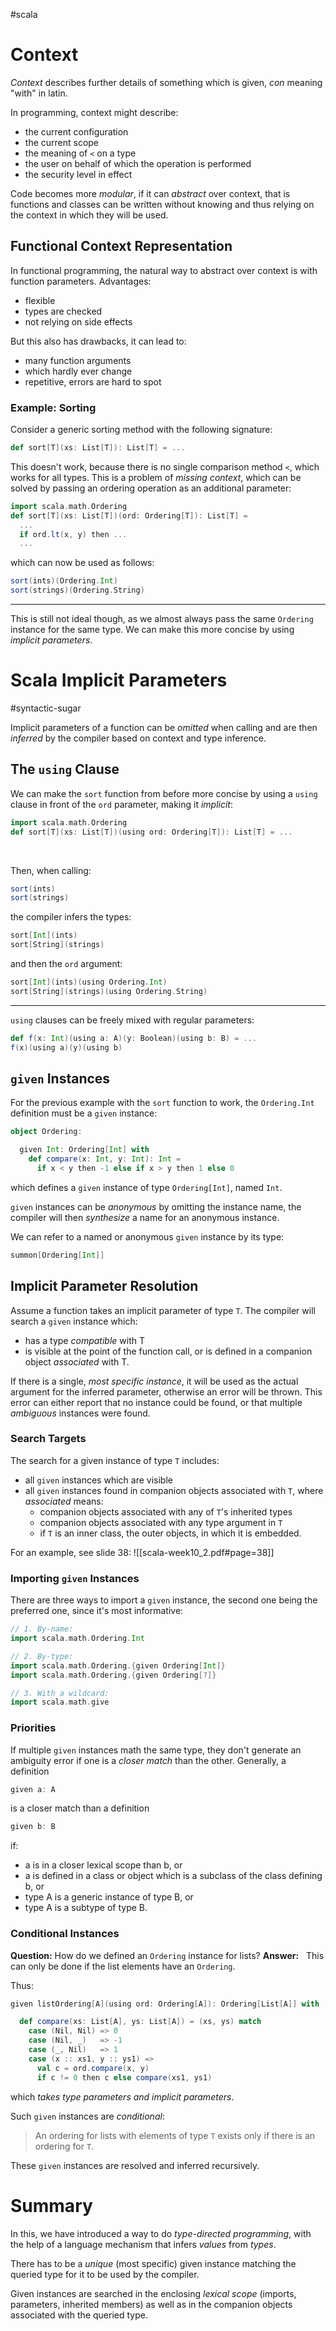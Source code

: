 #scala 

# Context
*Context* describes further details of something which is given, *con* meaning "with" in latin.

In programming, context might describe:
- the current configuration
- the current scope
- the meaning of `<` on a type
- the user on behalf of which the operation is performed
- the security level in effect

Code becomes more *modular*, if it can *abstract* over context, that is functions and classes can be written without knowing and thus relying on the context in which they will be used.

## Functional Context Representation
In functional programming, the natural way to abstract over context is with function parameters. Advantages:
- flexible
- types are checked
- not relying on side effects

But this also has drawbacks, it can lead to:
- many function arguments
- which hardly ever change
- repetitive, errors are hard to spot

### Example: Sorting
Consider a generic sorting method with the following signature:
```Scala
def sort[T](xs: List[T]): List[T] = ...
```

This doesn't work, because there is no single comparison method `<`, which works for all types.
This is a problem of *missing context*, which can be solved by passing an ordering operation as an additional parameter:
```Scala
import scala.math.Ordering
def sort[T](xs: List[T])(ord: Ordering[T]): List[T] = 
  ...
  if ord.lt(x, y) then ...
  ...
```
which can now be used as follows:
```Scala
sort(ints)(Ordering.Int)
sort(strings)(Ordering.String)
```

---

This is still not ideal though, as we almost always pass the same `Ordering` instance for the same type. We can make this more concise by using *implicit parameters*.
<br>


# Scala Implicit Parameters
#syntactic-sugar 

Implicit parameters of a function can be *omitted* when calling and are then *inferred* by the compiler based on context and type inference.

## The `using` Clause
We can make the `sort` function from before more concise by using a `using` clause in front of the `ord` parameter, making it *implicit*:
```Scala
import scala.math.Ordering
def sort[T](xs: List[T])(using ord: Ordering[T]): List[T] = ...
```
<br>

Then, when calling:
```Scala
sort(ints)
sort(strings)
```
the compiler infers the types:
```Scala
sort[Int](ints)
sort[String](strings)
```
and then the `ord` argument:
```Scala
sort[Int](ints)(using Ordering.Int)
sort[String](strings)(using Ordering.String)
```

---

`using` clauses can be freely mixed with regular parameters:
```Scala
def f(x: Int)(using a: A)(y: Boolean)(using b: B) = ...
f(x)(using a)(y)(using b)
```


## `given` Instances
For the previous example with the `sort` function to work, the `Ordering.Int` definition must be a `given` instance:
```Scala
object Ordering:

  given Int: Ordering[Int] with
    def compare(x: Int, y: Int): Int =
      if x < y then -1 else if x > y then 1 else 0
```
which defines a `given` instance of type `Ordering[Int]`, named `Int`.

`given` instances can be *anonymous* by omitting the instance name, the compiler will then *synthesize* a name for an anonymous instance.

We can refer to a named or anonymous `given` instance by its type:
```Scala
summon[Ordering[Int]]
```

## Implicit Parameter Resolution
Assume a function takes an implicit parameter of type `T`. The compiler will search a `given` instance which:
- has a type *compatible* with T
- is visible at the point of the function call, or is defined in a companion object *associated* with T.

If there is a single, *most specific instance*, it will be used as the actual argument for the inferred parameter, otherwise an error will be thrown.
This error can either report that no instance could be found, or that multiple *ambiguous* instances were found.

### Search Targets
The search for a given instance of type `T` includes:
- all `given` instances which are visible 
- all `given` instances found in companion objects associated with `T`, where *associated* means:
  - companion objects associated with any of `T`'s inherited types
  - companion objects associated with any type argument in `T`
  - if `T` is an inner class, the outer objects, in which it is embedded.

For an example, see slide 38:
![[scala-week10_2.pdf#page=38]]

### Importing `given` Instances
There are three ways to import a `given` instance, the second one being the preferred one, since it's most informative:
```Scala
// 1. By-name:
import scala.math.Ordering.Int

// 2. By-type:
import scala.math.Ordering.{given Ordering[Int]}
import scala.math.Ordering.{given Ordering[?]}

// 3. With a wildcard:
import scala.math.give
```

### Priorities
If multiple `given` instances math the same type, they don't generate an ambiguity error if one is a *closer match* than the other.
Generally, a definition
```Scala
given a: A
```
is a closer match than a definition
```Scala
given b: B
```
if:
- a is in a closer lexical scope than b, or
- a is defined in a class or object which is a subclass of the class defining b, or
- type A is a generic instance of type B, or
- type A is a subtype of type B.

### Conditional Instances
**Question:** How do we defined an `Ordering` instance for lists?
**Answer:** &nbsp; This can only be done if the list elements have an `Ordering`.

Thus:
```Scala
given listOrdering[A](using ord: Ordering[A]): Ordering[List[A]] with

  def compare(xs: List[A], ys: List[A]) = (xs, ys) match
    case (Nil, Nil) => 0
    case (Nil, _)   => -1
    case (_, Nil)   => 1
    case (x :: xs1, y :: ys1) =>
      val c = ord.compare(x, y)
      if c != 0 then c else compare(xs1, ys1)
```
which *takes type parameters and implicit parameters*.

Such `given` instances are *conditional*:
> An ordering for lists with elements of type `T` exists only if there is an ordering for `T`.

These `given` instances are resolved and inferred recursively.
<br>

# Summary
In this, we have introduced a way to do *type-directed programming*, with the help of a language mechanism that infers *values* from *types*.

There has to be a *unique* (most specific) given instance matching the queried type for it to be used by the compiler.

Given instances are searched in the enclosing *lexical scope* (imports, parameters, inherited members) as well as in the companion objects associated with the queried type.